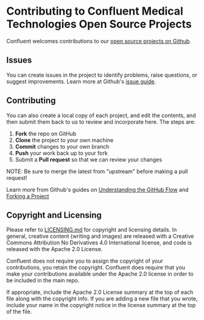 Contributing to Confluent Medical Technologies Open Source Projects
===================================================================

Confluent welcomes contributions to our [open source projects on Github](https://github.com/confluentmedical).

Issues
------

You can create issues in the project to identify problems, raise questions, or suggest improvements. Learn more at Github's [issue guide](https://guides.github.com/features/issues/).

Contributing
------------

You can also create a local copy of each project, and edit the contents, and then submit them back to us to review and incorporate here. The steps are:

 1. **Fork** the repo on GitHub
 2. **Clone** the project to your own machine
 3. **Commit** changes to your own branch
 4. **Push** your work back up to your fork
 5. Submit a **Pull request** so that we can review your changes

NOTE: Be sure to merge the latest from "upstream" before making a pull request!

Learn more from Github's guides on [Understanding the GitHub Flow](https://guides.github.com/introduction/flow/) and [Forking a Project](https://guides.github.com/activities/forking/)

Copyright and Licensing
-----------------------

Please refer to [LICENSING.md](cc-by-nd-4.0-alv2.md) for copyright and licensing details. In general, creative content (writing and images) are released with a Creative Commons Attribution No Derivatives 4.0 International license, and code is released with the Apache 2.0 License.

Confluent does not require you to assign the copyright of your contributions, you retain the copyright. Confluent does require that you make your contributions available under the Apache 2.0 license in order to be included in the main repo.

If appropriate, include the Apache 2.0 License summary at the top of each file along with the copyright info. If you are adding a new file that you wrote, include your name in the copyright notice in the license summary at the top of the file.

